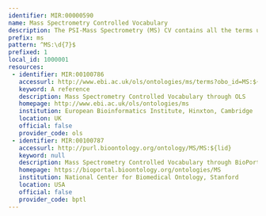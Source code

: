 ```yaml
---
identifier: MIR:00000590
name: Mass Spectrometry Controlled Vocabulary
description: The PSI-Mass Spectrometry (MS) CV contains all the terms used in the PSI MS-related data standards. The CV contains a logical hierarchical structure to ensure ease of maintenance and the development of software that makes use of complex semantics. The CV contains terms required for a complete description of an MS analysis pipeline used in proteomics, including sample labeling, digestion enzymes, instrumentation parts and parameters, software used for identification and quantification of peptides/proteins and the parameters and scores used to determine their significance.
prefix: ms
pattern: ^MS:\d{7}$
prefixed: 1
local_id: 1000001
resources:
 - identifier: MIR:00100786
   accessurl: http://www.ebi.ac.uk/ols/ontologies/ms/terms?obo_id=MS:${lid}
   keyword: A reference
   description: Mass Spectrometry Controlled Vocabulary through OLS
   homepage: http://www.ebi.ac.uk/ols/ontologies/ms
   institution: European Bioinformatics Institute, Hinxton, Cambridge
   location: UK
   official: false
   provider_code: ols
 - identifier: MIR:00100787
   accessurl: http://purl.bioontology.org/ontology/MS/MS:${lid}
   keyword: null
   description: Mass Spectrometry Controlled Vocabulary through BioPortal
   homepage: https://bioportal.bioontology.org/ontologies/MS
   institution: National Center for Biomedical Ontology, Stanford
   location: USA
   official: false
   provider_code: bptl
---
```

